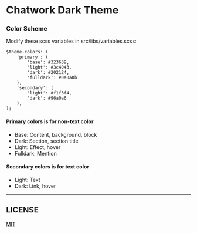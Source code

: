 # Chatwork Dark Theme

### Color Scheme
Modify these scss variables in src/libs/variables.scss:
```
$theme-colors: (
    'primary': (
        'base': #323639,
        'light': #3c4043,
        'dark': #202124,
        'fulldark': #0a0a0b
    ),
    'secondary': (
        'light': #f1f3f4,
        'dark': #96a0a6
    ),
);
```
#### Primary colors is for non-text color
 - Base: Content, background, block
 - Dark: Section, section title
 - Light: Effect, hover
 - Fulldark: Mention
 
#### Secondary colors is for text color
 - Light: Text
 - Dark: Link, hover

-----

## LICENSE

[MIT](LICENSE)